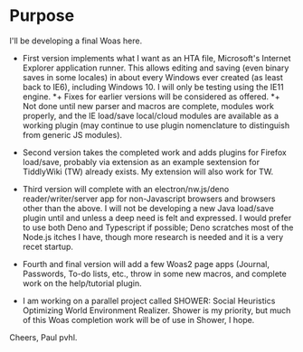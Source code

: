 Purpose
=======

I'll be developing a final Woas here.

* First version implements what I want as an HTA file, Microsoft's Internet Explorer application runner. This allows editing and saving (even binary saves in some locales) in about every Windows ever created (as least back to IE6), including Windows 10. I will only be testing using the IE11 engine.
  *+ Fixes for earlier versions will be considered as offered.
  *+ Not done until new parser and macros are complete, modules work properly, and the IE load/save local/cloud modules are available as a working plugin (may continue to use plugin nomenclature to distinguish from generic JS modules).

* Second version takes the completed work and adds plugins for Firefox load/save, probably via extension as an example sextension for TiddlyWiki (TW) already exists. My extension will also work for TW.

* Third version will complete with an electron/nw.js/deno reader/writer/server app for non-Javascript browsers and browsers other than the above. I will not be developing a new Java load/save plugin until and unless a deep need is felt and expressed. I would prefer to use both Deno and Typescript if possible; Deno scratches most of the Node.js itches I have, though more research is needed and it is a very recet startup.

* Fourth and final version will add a few Woas2 page apps (Journal, Passwords, To-do lists, etc., throw in some new macros, and complete work on the help/tutorial plugin.

* I am working on a parallel project called SHOWER: Social Heuristics Optimizing World Environment Realizer. Shower is my priority, but much of this Woas completion work will be of use in Shower, I hope.

Cheers, Paul pvhl.
